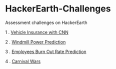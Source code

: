 # HackerEarth-Challenges
Assessment challenges on HackerEarth

1 . [Vehicle Insurance with CNN](https://www.hackerearth.com/challenges/competitive/hackerearth-machine-learning-challenge-vehicle-insurance-claim/)

2 . [Windmill Power Prediction](https://www.hackerearth.com/challenges/competitive/hackerearth-machine-learning-challenge-predict-windmill-power/?utm_source=challenges-modern&utm_campaign=participated-challenges&utm_medium=right-panel)

3 . [Employees Burn Out Rate Prediction](https://www.hackerearth.com/challenges/competitive/hackerearth-machine-learning-challenge-predict-burnout-rate/problems/)

4 . [Carnival Wars](https://www.hackerearth.com/challenges/competitive/hackerearth-machine-learning-challenge-predict-selling-price/problems/)
